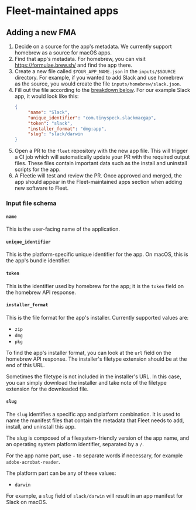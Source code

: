 # Fleet-maintained apps

## Adding a new FMA

1. Decide on a source for the app's metadata. We currently support homebrew as a source for macOS apps.
2. Find that app's metadata. For homebrew, you can visit https://formulae.brew.sh/ and find the app there.
3. Create a new file called `$YOUR_APP_NAME.json` in the `inputs/$SOURCE` directory. For
   example, if you wanted to add Slack and use homebrew as the source, you would create the
   file `inputs/homebrew/slack.json`.
4. Fill out the file according to the [breakdown below](#input-file-schema). For our example Slack app, it would look like this:
   ```json
   {
        "name": "Slack",
        "unique_identifier": "com.tinyspeck.slackmacgap",
        "token": "slack",
        "installer_format": "dmg:app",
        "slug": "slack/darwin
   }
   ```
5. Open a PR to the `fleet` repository with the new app file. This will trigger a CI job which will automatically update your PR with the required output files. These files contain important data such as the install and uninstall scripts for the app.
6. A Fleetie will test and review the PR. Once approved and merged, the app should appear in the Fleet-maintained apps section when adding new software to Fleet.

### Input file schema

#### `name`
This is the user-facing name of the application.

#### `unique_identifier`
This is the platform-specific unique identifier for the app. On macOS, this is the app's bundle identifier.

#### `token`
This is the identifier used by homebrew for the app; it is the `token` field on the homebrew API response.

#### `installer_format`
This is the file format for the app's installer. Currently supported values are:
- `zip`
- `dmg`
- `pkg`

To find the app's installer format, you can look at the `url` field on the homebrew API response. The installer's filetype extension should be at the end of this URL. 

Sometimes the filetype is not included in the installer's URL. In this case, you can simply download the installer and take note of the filetype extension for the downloaded file.

#### `slug`
The `slug` identifies a specific app and platform combination. It is used to name the manifest files that contain the metadata that Fleet needs to add, install, and uninstall this app. 

The slug is composed of a filesystem-friendly version of the app name, and an operating system platform identifier, separated by a `/`.

For the app name part, use `-` to separate words if necessary, for example `adobe-acrobat-reader`. 

The platform part can be any of these values:
- `darwin`

For example, a `slug` field of `slack/darwin` will result in an app manifest for Slack on macOS.